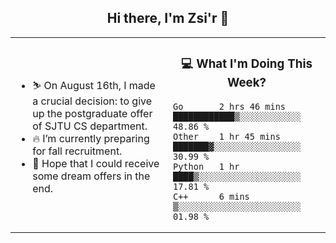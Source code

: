<h2 align="center"> Hi there, I'm Zsi'r 👋 </h2>

<table>
    <tr>
        <td valign="center" width="50%">
            <ul>
                <li> ⛷️ On August 16th, I made a crucial decision: to give up the postgraduate offer of SJTU CS department.</li>
                <li> 🔥 I’m currently preparing for fall recruitment.</li>
                <li> 🙏 Hope that I could receive some dream offers in the end.</li>
            </ul>
        </td>
       <td valign="top" width="50%">

<h3 align="center"> 💻 What I'm Doing This Week? </h3>

<!--START_SECTION:waka-->
```text
Go       2 hrs 46 mins   ████████████▒░░░░░░░░░░░░   48.86 % 
Other    1 hr 45 mins    ███████▓░░░░░░░░░░░░░░░░░   30.99 % 
Python   1 hr            ████▒░░░░░░░░░░░░░░░░░░░░   17.81 % 
C++      6 mins          ▒░░░░░░░░░░░░░░░░░░░░░░░░   01.98 % 
```
<!--END_SECTION:waka-->
</td></tr>
</table>
